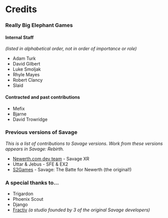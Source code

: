# Credits

### Really Big Elephant Games

#### Internal Staff
*(listed in alphabetical order, not in order of importance or role)*

- Adam Turk
- David Gilbert
- Luke Smoljak
- Rhyle Mayes
- Robert Clancy
- Slaid

#### Contracted and past contributions
- Mefix
- Bjarne
- David Trowridge

### Previous versions of Savage
*This is a list of contributions to Savage versions.*
*Work from these versions appears in Savage: Rebirth.*

- [Newerth.com dev team](http://newerth.com) - Savage XR
- Uttar & Jebus - SFE & EX2
- [S2Games](http://s2games.com) - Savage: The Batte for Newerth (the original!)

### A special thanks to...
- Trigardon
- Phoenix Scout
- Django
- [Fractiv](http://fractiv.com) *(a studio founded by 3 of the original Savage developers)*
